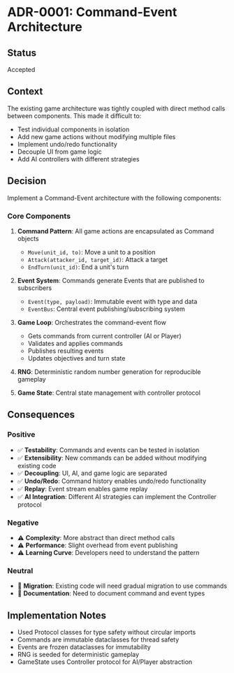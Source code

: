 # ADR-0001: Command-Event Architecture

## Status
Accepted

## Context
The existing game architecture was tightly coupled with direct method calls between components. This made it difficult to:
- Test individual components in isolation
- Add new game actions without modifying multiple files
- Implement undo/redo functionality
- Decouple UI from game logic
- Add AI controllers with different strategies

## Decision
Implement a Command-Event architecture with the following components:

### Core Components
1. **Command Pattern**: All game actions are encapsulated as Command objects
   - `Move(unit_id, to)`: Move a unit to a position
   - `Attack(attacker_id, target_id)`: Attack a target
   - `EndTurn(unit_id)`: End a unit's turn

2. **Event System**: Commands generate Events that are published to subscribers
   - `Event(type, payload)`: Immutable event with type and data
   - `EventBus`: Central event publishing/subscribing system

3. **Game Loop**: Orchestrates the command-event flow
   - Gets commands from current controller (AI or Player)
   - Validates and applies commands
   - Publishes resulting events
   - Updates objectives and turn state

4. **RNG**: Deterministic random number generation for reproducible gameplay

5. **Game State**: Central state management with controller protocol

## Consequences

### Positive
- ✅ **Testability**: Commands and events can be tested in isolation
- ✅ **Extensibility**: New commands can be added without modifying existing code
- ✅ **Decoupling**: UI, AI, and game logic are separated
- ✅ **Undo/Redo**: Command history enables undo/redo functionality
- ✅ **Replay**: Event stream enables game replay
- ✅ **AI Integration**: Different AI strategies can implement the Controller protocol

### Negative
- ⚠️ **Complexity**: More abstract than direct method calls
- ⚠️ **Performance**: Slight overhead from event publishing
- ⚠️ **Learning Curve**: Developers need to understand the pattern

### Neutral
- 🔄 **Migration**: Existing code will need gradual migration to use commands
- 🔄 **Documentation**: Need to document command and event types

## Implementation Notes
- Used Protocol classes for type safety without circular imports
- Commands are immutable dataclasses for thread safety
- Events are frozen dataclasses for immutability
- RNG is seeded for deterministic gameplay
- GameState uses Controller protocol for AI/Player abstraction
